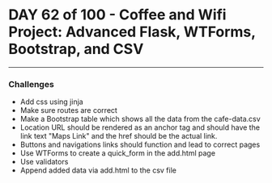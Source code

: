 # DAY 62 of 100 - Coffee and Wifi Project: Advanced Flask, WTForms, Bootstrap, and CSV
----

### Challenges
- Add css using jinja 
- Make sure routes are correct 
- Make a Bootstrap table which shows all the data from the cafe-data.csv
- Location URL should be rendered as an anchor tag and should have the link text "Maps Link" and the href should be the actual link.
- Buttons and navigations links should function and lead to correct pages 
- Use WTForms to create a quick_form in the add.html page
- Use validators
- Append added data via add.html to the csv file


